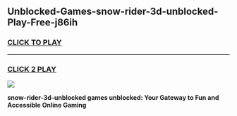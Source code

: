 
## Unblocked-Games-snow-rider-3d-unblocked-Play-Free-j86ih
<h3>
<a href="https://premium76.site?title=snow-rider-3d-unblocked&ref=10A">CLICK TO PLAY</a></h3>
<hr>

<h3>
<a href="https://premium76.site?title=snow-rider-3d-unblocked&ref=10A">CLICK 2 PLAY</a>
  
</h3>

<a href="https://premium76.site?title=snow-rider-3d-unblocked&ref=10A"><img src="https://clearcache.store/games.png"></a>


**snow-rider-3d-unblocked games unblocked: Your Gateway to Fun and Accessible Online Gaming**
